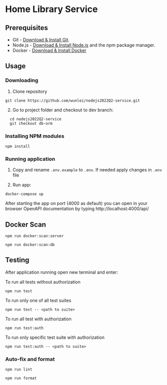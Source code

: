 # Home Library Service

## Prerequisites

- Git - [Download & Install Git](https://git-scm.com/downloads).
- Node.js - [Download & Install Node.js](https://nodejs.org/en/download/) and the npm package manager.
- Docker - [Download & Install Docker](https://www.docker.com/get-started/)

## Usage

### Downloading

1. Clone repository

```
git clone https://github.com/wunlei/nodejs2022Q2-service.git
```

2. Go to project folder and checkout to dev branch:

```
  cd nodejs2022Q2-service
  git checkout db-orm
```

### Installing NPM modules

```
npm install
```

### Running application

1. Copy and rename `.env.example` to `.env`. If needed apply changes in `.env` file

2. Run app:

```
docker-compose up
```

After starting the app on port (4000 as default) you can open
in your browser OpenAPI documentation by typing http://localhost:4000/api/

## Docker Scan

```
npm run docker:scan:server
```

```
npm run docker:scan:db
```

## Testing

After application running open new terminal and enter:

To run all tests without authorization

```
npm run test
```

To run only one of all test suites

```
npm run test -- <path to suite>
```

To run all test with authorization

```
npm run test:auth
```

To run only specific test suite with authorization

```
npm run test:auth -- <path to suite>
```

### Auto-fix and format

```
npm run lint
```

```
npm run format
```
